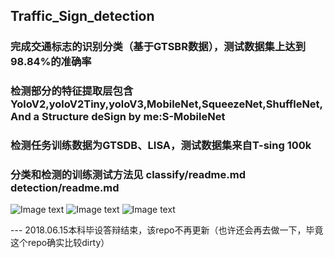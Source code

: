 ## Traffic_Sign_detection

### 完成交通标志的识别分类（基于GTSBR数据），测试数据集上达到98.84%的准确率

### 检测部分的特征提取层包含YoloV2,yoloV2Tiny,yoloV3,MobileNet,SqueezeNet,ShuffleNet,And a Structure deSign by me:S-MobileNet

### 检测任务训练数据为GTSDB、LISA，测试数据集来自T-sing 100k

### 分类和检测的训练测试方法见 classify/readme.md detection/readme.md

![Image text](https://github.com/jacobssy/Traffic_Sign_detection/blob/HEAD/results/test0_detected.jpg)
![Image text](https://github.com/jacobssy/Traffic_Sign_detection/blob/HEAD/results/test1_detected.jpg)
![Image text](https://github.com/jacobssy/Traffic_Sign_detection/blob/HEAD/results/test2_detected.jpg)


--- 2018.06.15本科毕设答辩结束，该repo不再更新（也许还会再去做一下，毕竟这个repo确实比较dirty）



